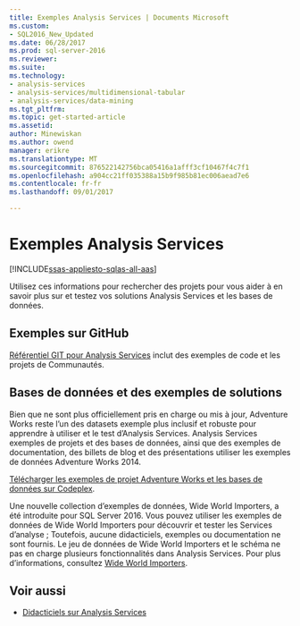 ```yaml
---
title: Exemples Analysis Services | Documents Microsoft
ms.custom:
- SQL2016_New_Updated
ms.date: 06/28/2017
ms.prod: sql-server-2016
ms.reviewer: 
ms.suite: 
ms.technology:
- analysis-services
- analysis-services/multidimensional-tabular
- analysis-services/data-mining
ms.tgt_pltfrm: 
ms.topic: get-started-article
ms.assetid: 
author: Minewiskan
ms.author: owend
manager: erikre
ms.translationtype: MT
ms.sourcegitcommit: 876522142756bca05416a1afff3cf10467f4c7f1
ms.openlocfilehash: a904cc21ff035388a15b9f985b81ec006aead7e6
ms.contentlocale: fr-fr
ms.lasthandoff: 09/01/2017

---
```

# <a name="analysis-services-samples"></a>Exemples Analysis Services
[!INCLUDE[ssas-appliesto-sqlas-all-aas](../includes/ssas-appliesto-sqlas-all-aas.md)]

  Utilisez ces informations pour rechercher des projets pour vous aider à en savoir plus sur et testez vos solutions Analysis Services et les bases de données.
  

## <a name="samples-on-github"></a>Exemples sur GitHub

[Référentiel GIT pour Analysis Services](https://github.com/Microsoft/Analysis-Services) inclut des exemples de code et les projets de Communautés.

## <a name="sample-solutions-and-databases"></a>Bases de données et des exemples de solutions  

Bien que ne sont plus officiellement pris en charge ou mis à jour, Adventure Works reste l’un des datasets exemple plus inclusif et robuste pour apprendre à utiliser et le test d’Analysis Services. Analysis Services exemples de projets et des bases de données, ainsi que des exemples de documentation, des billets de blog et des présentations utiliser les exemples de données Adventure Works 2014.

[Télécharger les exemples de projet Adventure Works et les bases de données sur Codeplex](https://msftdbprodsamples.codeplex.com/releases/view/125550).

Une nouvelle collection d’exemples de données, Wide World Importers, a été introduite pour SQL Server 2016. Vous pouvez utiliser les exemples de données de Wide World Importers pour découvrir et tester les Services d’analyse ; Toutefois, aucune didacticiels, exemples ou documentation ne sont fournis. Le jeu de données de Wide World Importers et le schéma ne pas en charge plusieurs fonctionnalités dans Analysis Services. Pour plus d’informations, consultez [Wide World Importers](https://msdn.microsoft.com/library/mt734199).


  
## <a name="see-also"></a>Voir aussi  
*   [Didacticiels sur Analysis Services](../analysis-services/analysis-services-tutorials-ssas.md)

  
  
